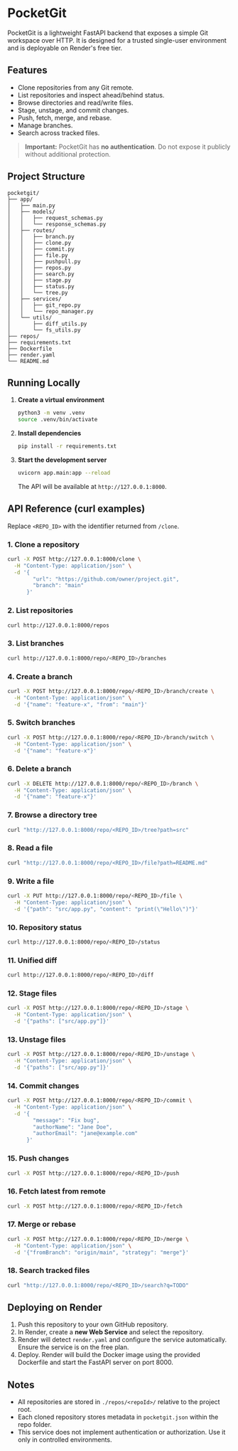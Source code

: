 # PocketGit

PocketGit is a lightweight FastAPI backend that exposes a simple Git workspace over HTTP. It is designed for a trusted single-user environment and is deployable on Render's free tier.

## Features

- Clone repositories from any Git remote.
- List repositories and inspect ahead/behind status.
- Browse directories and read/write files.
- Stage, unstage, and commit changes.
- Push, fetch, merge, and rebase.
- Manage branches.
- Search across tracked files.

> **Important:** PocketGit has **no authentication**. Do not expose it publicly without additional protection.

## Project Structure

```
pocketgit/
├── app/
│   ├── main.py
│   ├── models/
│   │   ├── request_schemas.py
│   │   └── response_schemas.py
│   ├── routes/
│   │   ├── branch.py
│   │   ├── clone.py
│   │   ├── commit.py
│   │   ├── file.py
│   │   ├── pushpull.py
│   │   ├── repos.py
│   │   ├── search.py
│   │   ├── stage.py
│   │   ├── status.py
│   │   └── tree.py
│   ├── services/
│   │   ├── git_repo.py
│   │   └── repo_manager.py
│   └── utils/
│       ├── diff_utils.py
│       └── fs_utils.py
├── repos/
├── requirements.txt
├── Dockerfile
├── render.yaml
└── README.md
```

## Running Locally

1. **Create a virtual environment**

   ```bash
   python3 -m venv .venv
   source .venv/bin/activate
   ```

2. **Install dependencies**

   ```bash
   pip install -r requirements.txt
   ```

3. **Start the development server**

   ```bash
   uvicorn app.main:app --reload
   ```

   The API will be available at `http://127.0.0.1:8000`.

## API Reference (curl examples)

Replace `<REPO_ID>` with the identifier returned from `/clone`.

### 1. Clone a repository

```bash
curl -X POST http://127.0.0.1:8000/clone \
  -H "Content-Type: application/json" \
  -d '{
        "url": "https://github.com/owner/project.git",
        "branch": "main"
      }'
```

### 2. List repositories

```bash
curl http://127.0.0.1:8000/repos
```

### 3. List branches

```bash
curl http://127.0.0.1:8000/repo/<REPO_ID>/branches
```

### 4. Create a branch

```bash
curl -X POST http://127.0.0.1:8000/repo/<REPO_ID>/branch/create \
  -H "Content-Type: application/json" \
  -d '{"name": "feature-x", "from": "main"}'
```

### 5. Switch branches

```bash
curl -X POST http://127.0.0.1:8000/repo/<REPO_ID>/branch/switch \
  -H "Content-Type: application/json" \
  -d '{"name": "feature-x"}'
```

### 6. Delete a branch

```bash
curl -X DELETE http://127.0.0.1:8000/repo/<REPO_ID>/branch \
  -H "Content-Type: application/json" \
  -d '{"name": "feature-x"}'
```

### 7. Browse a directory tree

```bash
curl "http://127.0.0.1:8000/repo/<REPO_ID>/tree?path=src"
```

### 8. Read a file

```bash
curl "http://127.0.0.1:8000/repo/<REPO_ID>/file?path=README.md"
```

### 9. Write a file

```bash
curl -X PUT http://127.0.0.1:8000/repo/<REPO_ID>/file \
  -H "Content-Type: application/json" \
  -d '{"path": "src/app.py", "content": "print(\"Hello\")"}'
```

### 10. Repository status

```bash
curl http://127.0.0.1:8000/repo/<REPO_ID>/status
```

### 11. Unified diff

```bash
curl http://127.0.0.1:8000/repo/<REPO_ID>/diff
```

### 12. Stage files

```bash
curl -X POST http://127.0.0.1:8000/repo/<REPO_ID>/stage \
  -H "Content-Type: application/json" \
  -d '{"paths": ["src/app.py"]}'
```

### 13. Unstage files

```bash
curl -X POST http://127.0.0.1:8000/repo/<REPO_ID>/unstage \
  -H "Content-Type: application/json" \
  -d '{"paths": ["src/app.py"]}'
```

### 14. Commit changes

```bash
curl -X POST http://127.0.0.1:8000/repo/<REPO_ID>/commit \
  -H "Content-Type: application/json" \
  -d '{
        "message": "Fix bug",
        "authorName": "Jane Doe",
        "authorEmail": "jane@example.com"
      }'
```

### 15. Push changes

```bash
curl -X POST http://127.0.0.1:8000/repo/<REPO_ID>/push
```

### 16. Fetch latest from remote

```bash
curl -X POST http://127.0.0.1:8000/repo/<REPO_ID>/fetch
```

### 17. Merge or rebase

```bash
curl -X POST http://127.0.0.1:8000/repo/<REPO_ID>/merge \
  -H "Content-Type: application/json" \
  -d '{"fromBranch": "origin/main", "strategy": "merge"}'
```

### 18. Search tracked files

```bash
curl "http://127.0.0.1:8000/repo/<REPO_ID>/search?q=TODO"
```

## Deploying on Render

1. Push this repository to your own GitHub repository.
2. In Render, create a **new Web Service** and select the repository.
3. Render will detect `render.yaml` and configure the service automatically. Ensure the service is on the free plan.
4. Deploy. Render will build the Docker image using the provided Dockerfile and start the FastAPI server on port 8000.

## Notes

- All repositories are stored in `./repos/<repoId>/` relative to the project root.
- Each cloned repository stores metadata in `pocketgit.json` within the repo folder.
- This service does not implement authentication or authorization. Use it only in controlled environments.
